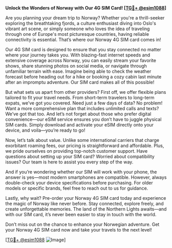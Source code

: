 **Unlock the Wonders of Norway with Our 4G SIM Card! [[TG💪+ @esim1088](https://t.me/s/esim1088)]**

Are you planning your dream trip to Norway? Whether you're a thrill-seeker exploring the breathtaking fjords, a culture enthusiast diving into Oslo's vibrant art scene, or simply someone who loves the idea of traveling through one of Europe's most picturesque countries, having reliable connectivity is essential. That’s where our Norway 4G SIM card comes in! 

Our 4G SIM card is designed to ensure that you stay connected no matter where your journey takes you. With blazing-fast internet speeds and extensive coverage across Norway, you can easily stream your favorite shows, share stunning photos on social media, or navigate through unfamiliar terrain with ease. Imagine being able to check the weather forecast before heading out for a hike or booking a cozy cabin last minute after an impromptu adventure. Our SIM card makes all of this possible!

But what sets us apart from other providers? First off, we offer flexible plans tailored to fit your travel needs. From short-term travelers to long-term expats, we’ve got you covered. Need just a few days of data? No problem! Want a more comprehensive plan that includes unlimited calls and texts? We’ve got that too. And let’s not forget about those who prefer digital convenience—our eSIM service ensures you don’t have to juggle physical SIM cards. Simply download and activate your eSIM directly onto your device, and voila—you’re ready to go!

Now, let’s talk about value. Unlike some international carriers that charge exorbitant roaming fees, our pricing is straightforward and affordable. Plus, we pride ourselves on providing top-notch customer support. Have questions about setting up your SIM card? Worried about compatibility issues? Our team is here to assist you every step of the way.

And if you’re wondering whether our SIM will work with your phone, the answer is yes—most modern smartphones are compatible. However, always double-check your device specifications before purchasing. For older models or specific brands, feel free to reach out to us for guidance.

Lastly, why wait? Pre-order your Norway 4G SIM card today and experience the magic of Norway like never before. Stay connected, explore freely, and create unforgettable memories. The land of the Northern Lights awaits—and with our SIM card, it’s never been easier to stay in touch with the world.

Don’t miss out on the chance to enhance your Norwegian adventure. Get your Norway 4G SIM card now and take your travels to the next level!

[[TG💪+ @esim1088](https://t.me/s/esim1088) ![Image](https://i.postimg.cc/Y0z9fWf4/image.png)]